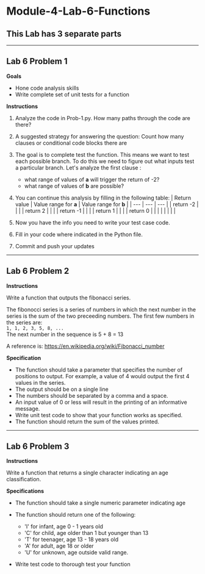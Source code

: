 # Module-4-Lab-6-Functions

## This Lab has 3 separate parts
____

## Lab 6 Problem 1

**Goals**

- Hone code analysis skills
- Write complete set of unit tests for a function

**Instructions**

1. Analyze the code in Prob-1.py. How many paths through the code are there?
2. A suggested strategy for answering the question: Count how many clauses or conditional code blocks there are
3. The goal is to complete test the function. This means we want to test each possible branch. To do this we need to figure out what inputs test a particular branch. Let's analyze the first clause :
    - what range of values of **a** will trigger the return of -2?
    - what range of values of **b** are possible?
4. You can continue this analysis by filling in the following table:
    | Return value  | Value range for **a** | Value range for **b** |
    | --- | --- | --- |
    | return -2 | | |
    | return 2 | | |
    | return -1 | | | 
    | return 1 | | |
    | return 0 | | |
    | | | | |

5. Now you have the info you need to write your test case code.
6. Fill in your code where indicated in the Python file.
7. Commit and push your updates

____

## Lab 6 Problem 2

**Instructions**

Write a function that outputs the fibonacci series.

The fibonocci series is a series of numbers in which the next number in the series is the sum of the two preceeding numbers. The first few numbers in the series are:  
    `1, 1, 2, 3, 5, 8, ...`    
The next number in the sequence is 5 + 8 = 13

A reference is: https://en.wikipedia.org/wiki/Fibonacci_number

**Specification**

- The function should take a parameter that specifies the number of positions to output. For example, a value of 4 would output the first 4 values in the series.
- The output should be on a single line
- The numbers should be separated by a comma and a space.
- An input value of 0 or less will result in the printing of an informative message.
- Write unit test code to show that your function works as specified.
- The function should return the sum of the values printed.
____

## Lab 6 Problem 3

**Instructions**

Write a function that returns a single character indicating an age classification.

**Specifications**

- The function should take a single numeric parameter indicating age
- The function should return one of the following:

    - 'I' for infant, age 0 - 1 years old
    - 'C' for child, age older than 1 but younger than 13
    - 'T' for teenager, age 13 - 18 years old
    - 'A' for adult, age 18 or older
    - 'U' for unknown, age outside valid range.

- Write test code to thorough test your function

